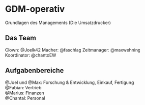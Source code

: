 # GDM-operativ
Grundlagen des Managements (Die Umsatzdrucker)

## Das Team
Clown: @Joelk42
Macher: @faschlag
Zeitmanager: @maxwehning
Koordinator: @chantoEW

## Aufgabenbereiche  
@Joel und @Max: Forschung & Entwicklung, Einkauf, Fertigung  
@Fabian: Vertrieb  
@Marius: Finanzen  
@Chantal: Personal  

